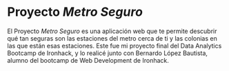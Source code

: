 # Proyecto *Metro Seguro*

El Proyecto *Metro Seguro* es una aplicación web que te permite descubrir qué tan seguras son las estaciones del metro cerca de ti y las colonias en las que están esas estaciones. Este fue mi proyecto final del Data Analytics Bootcamp de Ironhack, y lo realicé junto con Bernardo López Bautista, alumno del bootcamp de Web Development de Ironhack.
